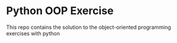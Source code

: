 # Python OOP Exercise
This repo contains the solution to the object-oriented programming exercises with python
